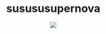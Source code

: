# <div align="center">susususupernova</div>

<div align="center">
  <img src="https://github.com/aa13245/aa13245/assets/163653941/9f5f8b98-d9e0-451d-ac66-dc9b80689a1f">
</div>
<br><br>
